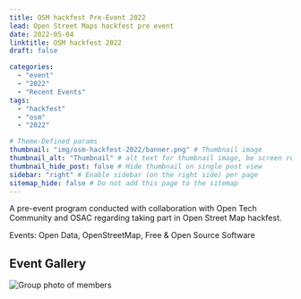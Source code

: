 ```yaml
---
title: OSM hackfest Pre-Event 2022
lead: Open Street Maps hackfest pre event
date: 2022-05-04
linktitle: OSM hackfest 2022
draft: false

categories:
  - "event"
  - "2022"
  - "Recent Events"
tags:
  - "hackfest"
  - "osm"
  - "2022"

# Theme-Defined params
thumbnail: "img/osm-hackfest-2022/banner.png" # Thumbnail image
thumbnail_alt: "Thumbnail" # alt text for thumbnail image, be screen reader friendly!
thumbnail_hide_post: false # Hide thumbnail on single post view
sidebar: "right" # Enable sidebar (on the right side) per page
sitemap_hide: false # Do not add this page to the sitemap
---
```


A pre-event program conducted with collaboration with Open Tech Community and OSAC regarding taking part in Open Street Map hackfest.

Events: Open Data, OpenStreetMap, Free & Open Source Software

## Event Gallery

![Group photo of members](/img/osm-hackfest-2022/group-photo.png "Group Photo")
